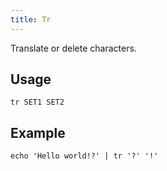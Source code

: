 ```yaml
---
title: Tr
---
```


Translate or delete characters.

## Usage

```shell
tr SET1 SET2
```

## Example

```shell
echo 'Hello world!?' | tr '?' '!'
```
